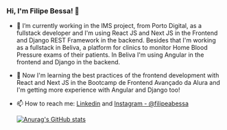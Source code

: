### Hi, I'm Filipe Bessa! 👋

- 🔭 I’m currently working in the IMS project, from Porto Digital, as a fullstack developer and I'm using React JS and Next JS in the Frontend and Django REST Framework in the backend. Besides that I'm working as a fullstack in Beliva, a platform for clinics to monitor Home Blood Pressure exams of their patients. In Beliva I'm using Angular in the frontend and Django in the backend. 

- 🌱 Now I'm learning the best practices of the frontend development with React and Next JS in the Bootcamp de Frontend Avançado da Alura and I'm getting more experience with Angular and Django too!

- 📫 How to reach me: [Linkedin](https://www.linkedin.com/in/filipe-gbessa/)    and   [Instagram - @filipeabessa](https://www.instagram.com/filipeabessa/?hl=pt-br)
  
  [![Anurag's GitHub stats](https://github-readme-stats.vercel.app/api?username=Filipegbessaa&show_icons=true&theme=dracula)](https://github.com/Filipegbessaa)

<!--
**Filipegbessaa/Filipegbessaa** is a ✨ _special_ ✨ repository because its `README.md` (this file) appears on your GitHub profile.



